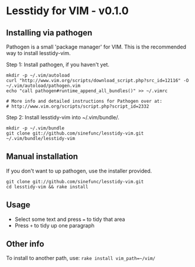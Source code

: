 Lesstidy for VIM - v0.1.0
=========================

Installing via pathogen
-----------------------

Pathogen is a small 'package manager' for VIM. This is the recommended way to
install lesstidy-vim.

Step 1: Install pathogen, if you haven't yet.

    mkdir -p ~/.vim/autoload
    curl "http://www.vim.org/scripts/download_script.php?src_id=12116" -O ~/.vim/autoload/pathogen.vim
    echo "call pathogen#runtime_append_all_bundles()" >> ~/.vimrc

    # More info and detailed instructions for Pathogen over at:
    # http://www.vim.org/scripts/script.php?script_id=2332

Step 2: Install lesstidy-vim into ~/.vim/bundle/.

    mkdir -p ~/.vim/bundle
    git clone git://github.com/sinefunc/lesstidy-vim.git ~/.vim/bundle/lesstidy-vim

Manual installation
-------------------

If you don't want to up pathogen, use the installer provided.

    git clone git://github.com/sinefunc/lesstidy-vim.git
    cd lesstidy-vim && rake install

Usage
-----

 - Select some text and press `=` to tidy that area
 - Press `+` to tidy up one paragraph

Other info
----------

To install to another path, use: `rake install vim_path=~/vim/`
